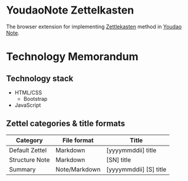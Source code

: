 # YoudaoNote Zettelkasten
The browser extension for implementing [Zettlekasten](https://en.wikipedia.org/wiki/Zettelkasten) method in [Youdao Note](https://note.youdao.com/).

# Technology Memorandum

## Technology stack
- HTML/CSS
    - Bootstrap
- JavaScript

## Zettel categories & title formats
| Category | File format | Title |
|---|---|---|
| Default Zettel | Markdown | [yyyymmddii] title |
| Structure Note | Markdown | [SN] title |
| Summary | Note/Markdown | [yyyymmddii] [S] title |